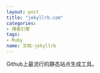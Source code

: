 ```yaml
---
layout: post
title: "jekyllrb.com"
categories: 
- 博客引擎
tags: 
- Ruby
name: 文档-jekyllrb
---
```


Github上最流行的静态站点生成工具。